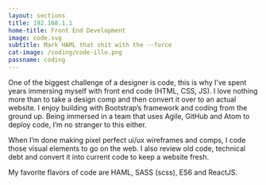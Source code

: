```yaml
---
layout: sections
title: 192.168.1.1
home-title: Front End Development
image: code.svg
subtitle: Mark HAML that shit with the --force
cat-image: /coding/code-illo.png
passname: coding
---
```


One of the biggest challenge of a designer is code, this is why I’ve spent years immersing myself with front end code (HTML, CSS, JS). I love nothing more than to take a design comp and then convert it over to an actual website. I enjoy building with Bootstrap’s framework and coding from the ground up. Being immersed in a team that uses Agile, GitHub and Atom to deploy code, I’m no stranger to this either.

When I’m done making pixel perfect ui/ux wireframes and comps, I code those visual elements to go on the web. I also review old code, technical debt and convert it into current code to keep a website fresh.

My favorite flavors of code are HAML, SASS (scss), ES6 and ReactJS.
